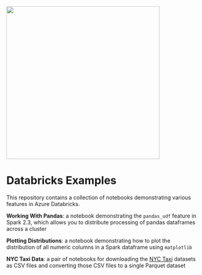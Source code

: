 <img src="https://community.cloud.databricks.com/login/databricks_logoTM_rgb_TM.svg" width="400" />

# Databricks Examples
This repository contains a collection of notebooks demonstrating various features in Azure Databricks.

**Working With Pandas**: a notebook demonstrating the `pandas_udf` feature in Spark 2.3, which allows you to
distribute processing of pandas dataframes across a cluster

**Plotting Distributions**: a notebook demonstrating how to plot the distribution of all numeric columns in
a Spark dataframe using `matplotlib`

**NYC Taxi Data**: a pair of notebooks for downloading the [NYC Taxi](https://www1.nyc.gov/site/tlc/about/tlc-trip-record-data.page)
datasets as CSV files and converting those CSV files to a single Parquet dataset